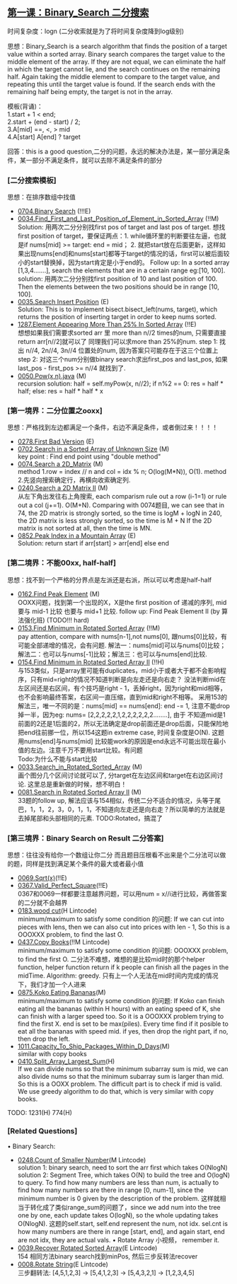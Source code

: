 ## [第一课：Binary_Search 二分搜索]()
时间复杂度：logn (二分收索就是为了将时间复杂度降到log级别)

思想：Binary_Search is a search algorithm that finds the position of a target value within a sorted array. 
Binary search compares the target value to the middle element of the array. 
If they are not equal, we can eliminate the half in which the target cannot lie, and the search continues on the remaining half.
Again taking the middle element to compare to the target value, and repeating this until the target value is found. 
If the search ends with the remaining half being empty, the target is not in the array.

模板(背诵)：<br>
1.start + 1 < end; <br>
2.start + (end - start) / 2; <br>
3.A[mid] ==, <, >  mid <br>
4.A[start] A[end] ? target <br>

回答：this is a good question,二分的问题，永远的解决办法是，某一部分满足条件，某一部分不满足条件，就可以去除不满足条件的部分

### [二分搜索模板]<br>
思想：在排序数组中找值

- [0704.Binary Search](Solutions/0704.Binary_Search.py)   (!!!E) <br> 
- [0034.Find_First_and_Last_Position_of_Element_in_Sorted_Array](Solutions/0034.Find_First_and_Last_Position_of_Element_in_Sorted_Array.java) (!!M) <br>
Solution: 用两次二分分别找first pos of target and last pos of target. 想找first position of target，要保证两点：1. while循环里的判断要往左逼，也就是if nums[mid] >= target: end = mid； 2. 就把start放在后面更新，这样如果出现nums[end]和nums[start]都等于target的情况的话，first可以被后面较小的start替换掉，因为start肯定是小于end的。
Follow up: In a sorted array [1,3,4.......], search the elements that are in a certain range eg:[10, 100]. 
solution: 用两次二分分别找first position of 10 and last position of 100. Then the elements between the two positions should be in range [10, 100]. <br>
- [0035.Search Insert Position](Solutions/0035.Search_Insert_Position.py) (E) <br> 
Solution: This is to implement bisect.bisect_left(nums, target), which returns the position of inserting target in order to keep nums sorted.
- [1287.Element Appearing More Than 25% In Sorted Array](Solutions/1287.Element_Appearing_More_Than_25%_In_Sorted_Array.java)   (!!E) <br> 
想想如果我们需要求sorted arr 里 more than n//2 times的num, 只需要直接return arr[n//2]就可以了 同理我们可以求more than 25%的num. step 1: 找出 n//4, 2n//4, 3n//4 位置处的num, 因为答案只可能存在于这三个位置上 step 2: 对这三个num分别做binary search求出first_pos and last_pos, 如果last_pos - first_pos >= n//4 就找到了.
- [0050.Pow(x,n).java](Solutions/0050.Pow(x,n).java) (M) <br> 
recursion solution: half = self.myPow(x, n//2); if n%2 == 0: res = half * half; else: res = half * half * x

### [第一境界：二分位置之ooxx]<br>
思想：严格找到左边都满足一个条件，右边不满足条件，或者倒过来！！！！

- [0278.First Bad Version](Solutions/0278.First_Bad_Version.java) (E) <br>
- [0702.Search in a Sorted Array of Unknown Size](Solutions/0702.Search_in_a_Sorted_Array_of_Unknown_Size.py) (M) <br>
  key point : Find end point using "double method" <br>
- [0074.Search a 2D_Matrix](Solutions/0074.Search_a_2D_Matrix.py) (M) <br>
method 1.row = index // n and col = idx % n;   O(log(M*N)), O(1).
method 2.先竖向搜索确定行，再横向收索确定列.
- [0240.Search a 2D Matrix II](Solutions/0240.Search_a_2D_Matrix_II.java) (M) <br>
从左下角出发往右上角搜索, each comparism rule out a row (i-1=1) or rule out a col (j+=1). O(M+N). Comparing with 0074题目, we can see that in 74, the 2D matrix is strongly sorted, so the time is logM + logN
in 240, the 2D matrix is less strongly sorted, so the time is M + N
If the 2D matrix is not sorted at all, then the time is MN.
- [0852.Peak Index in a Mountain Array](Solutions/0852.Peak_Index_in_a_Mountain_Array.java) (E) <br>
Solution: return start if arr[start] > arr[end] else end

### [第二境界：不能00xx, half-half]<br>
思想：找不到一个严格的分界点是左派还是右派，所以可以考虑是half-half<br>

- [0162.Find Peak Element](Solutions/0162.Find_Peak_Element.java) (M) <br>
  OOXX问题，找到第一个出现的X，X是the first position of 递减的序列, mid 要与 mid-1 比较 也要与 mid+1 比较.
  follow up: Find Peak Element II (by 算法强化班)   (TODO!!! hard)
- [0153.Find Minimum in Rotated Sorted Array](Solutions/0153.Find_Minimum_in_Rotated_Sorted_Array.py) (!!M)  <br>
  pay attention, compare with nums[n-1],not nums[0], 跟nums[0]比较，有可能全部递增的情况，会有问题.
  解法一：nums[mid]可以与nums[0]比较；解法二：也可以与nums[-1]比较；解法三：也可以与nums[end]比较.
- [0154.Find Minimum in Rotated Sorted Array II](Solutions/0154.Find_Minimum_in_Rotated_Sorted_Array_II.py)  (!!H)   <br>
  与153类似，只是array里可能有duplicates，mid小于或者大于都不会影响程序，只有mid=right的情况不知道判断是向左走还是向右走？
  没法判断mid在左区间还是右区间，有个技巧是right - 1，丢掉right，因为right和mid相等，也不会影响最终答案，右区间一直压缩，直到mid和right不相等。
  采用153的解法三，唯一不同的是：nums[mid] == nums[end]: end -= 1, 注意不能drop掉一半，因为eg: nums= [2,2,2,2,2,1,2,2,2,2,2,2........], 由于   不知道mid是1   前面的2还是1后面的2，所以无法确定是drop前面还是drop后面，只能保险地把end往前挪一位，所以154这题in extreme case, 时间复杂度是O(N).   这题用nums[end]与nums[mid]   比较能work的原因是end永远不可能出现在最小值的左边。注意千万不要用start比较。有问题<br>
  Todo:为什么不能与start比较
- [0033.Search_in_Rotated_Sorted_Array](Solutions/0033.Search_in_Rotated_Sorted_Array.java) (M) <br>
  画个图分几个区间讨论就可以了, 分target在左边区间和target在右边区间讨论. 这里总是重新做的时候，想不明白！<br>
- [0081.Search in Rotated Sorted Array II](Solutions/0081.Search_in_Rotated_Sorted_Array_II.java) (M) <br> 
  33题的follow up, 解法应该与154相似，传统二分不适合的情况，头等于尾巴，1，1，2，3，0，1，1，不知道向左走还是向右走？所以简单的方法就是去掉尾部和头部相同的元素.
TODO:Rotated，搞混了
  
### [第三境界：Binary Search on Result 二分答案]<br>
思想：往往没有给你一个数组让你二分 而且题目压根看不出来是个二分法可以做的题，同样是找到满足某个条件的最大或者最小值

- [0069.Sqrt(x)](Solutions/0069.Sqrt(x).java)(!!E)<br>
- [0367.Valid_Perfect_Square](Solutions/0367.Valid_Perfect_Square.java)(!!E) <br>
  0367和0069一样都要注意越界问题，可以用num = x//i进行比较，再做答案的二分就不会越界
- [0183.wood cut](Solutions/0183.wood_cut.java)(H Lintcode)<br>
  minimum/maximum to satisfy some condition 的问题: If we can cut into pieces with lens, then we can also cut into prices with len - 1, So this   is a OOOXXX problem, to find the last O.<br>
- [0437.Copy Books](Solutions/0437.Copy_Books.py)(!!M Lintcode) <br>
  minimum/maximum to satisfy some condition 的问题: OOOXXX problem, to find the first O. 二分法不难想，难想的是比较mid时的那个helper function, helper   function return if k people can finish all the pages in the midTime. Algorithm: greedy. 只有上一个人无法在mid时间内完成的情况下，我们才加一个人进来
- [0875.Koko Eating Bananas](Solutions/0875.Koko_Eating_Bananas.java)(M)<br>
  minimum/maximum to satisfy some condition 的问题: If Koko can finish eating all the bananas (within H hours) with an eating speed of K, she can finish with a larger speed too. So it is a OOOXXX problem trying to find the first X. end is set to be max(piles). Every time find if it   posible to eat all the bananas with speed mid. if yes, then drop the right part, if no, then drop the left.
- [1011.Capacity_To_Ship_Packages_Within_D_Days](Solutions/1011.Capacity_To_Ship_Packages_Within_D_Days.py)(M)<br>
similar with copy books
- [0410.Split_Array_Largest_Sum](Solutions/0410.Split_Array_Largest_Sum.py)(H)<br>
If we can divide nums so that the minimum subarray sum is mid, we can also divide nums so that the minimum subarray sum is larger than mid. So this is a OOXX problem. The difficult part is to check if mid is valid. We use greedy algorithm to do that, which is very similar with copy books.

TODO:
1231(H) 
774(H)

### [Related Questions]<br>
• Binary Search:
- [0248.Count of Smaller Number](Solutions/0248.Count_of_Smaller_Number.java)(M Lintcode) <br>
solution 1: binary search, need to sort the arr first which takes O(NlogN) solution 2: Segment Tree, which takes O(N) to build the tree and O(logN) to query. To find how many numbers are less than num, is actually to find how many numbers are there in range [0, num-1], since the minimum number is 0 given by the description of the problem. 这样就相当于转化成了类似range_sum的问题了，since we add num into the tree one by one, each update takes O(logN), so the whole updating takes O(NlogN). 这题的self.start, self.end represent the num, not idx. sel.cnt is how many numbers are there in range [start, end], and again start, end are not idx, they are actual vals.
• Rotate Array 小视频， remember it. <br>
- [0039.Recover Rotated Sorted Array](Solutions/0039.Recover_Rotated_Sorted_Array.java)(E Lintcode) <br>
154 相同方法binary search找到minPos, 然后三步反转法recover
- [0008.Rotate String](Solutions/0008.Rotate_String.java)(E Lintcode) <br>
三步翻转法: [4,5,1,2,3] → [5,4,1,2,3] → [5,4,3,2,1] → [1,2,3,4,5]
